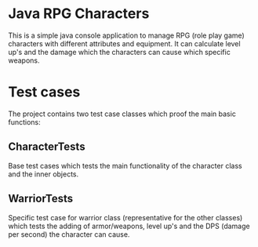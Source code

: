 # Java RPG Characters

This is a simple java console application to manage RPG (role play game) characters with different attributes and equipment.
It can calculate level up's and the damage which the characters can cause which specific weapons.

# Test cases

The project contains two test case classes which proof the main basic functions:

## CharacterTests

Base test cases which tests the main functionality of the character class and the inner objects.

## WarriorTests

Specific test case for warrior class (representative for the other classes) which tests the 
adding of armor/weapons, level up's and the DPS (damage per second) the character can cause.
